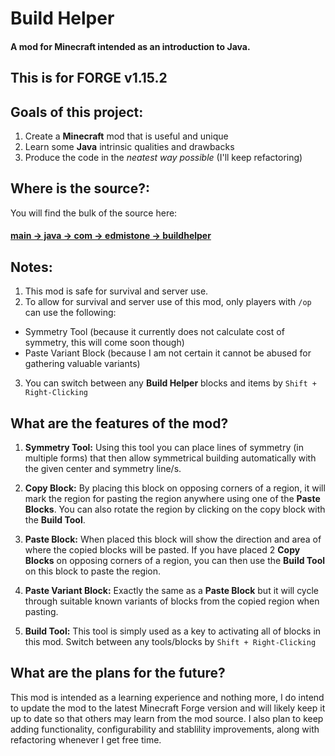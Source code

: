 # Build Helper
#### A mod for Minecraft intended as an introduction to Java.

## This is for FORGE v1.15.2

## Goals of this project:
1. Create a **Minecraft** mod that is useful and unique
2. Learn some **Java** intrinsic qualities and drawbacks
3. Produce the code in the *neatest way possible* (I'll keep refactoring)

## Where is the source?:
You will find the bulk of the source here:

#### [**main → java → com → edmistone → buildhelper**](https://github.com/aaronedmistone/build-helper/tree/forge-1.15.x/main/java/com/edmistone/buildhelper)

## Notes:
1. This mod is safe for survival and server use.
2. To allow for survival and server use of this mod, only players with `/op` can use the following:
- Symmetry Tool (because it currently does not calculate cost of symmetry, this will come soon though)
- Paste Variant Block (because I am not certain it cannot be abused for gathering valuable variants)
3. You can switch between any **Build Helper** blocks and items by `Shift + Right-Clicking`

## What are the features of the mod?
1. **Symmetry Tool:** Using this tool you can place lines of symmetry (in multiple forms) that then allow symmetrical building automatically with the given center and symmetry line/s.

2. **Copy Block:** By placing this block on opposing corners of a region, it will mark the region for pasting the region anywhere using one of the **Paste Blocks**. You can also rotate the region by clicking on the copy block with the **Build Tool**.

3. **Paste Block:** When placed this block will show the direction and area of where the copied blocks will be pasted. If you have placed 2 **Copy Blocks** on opposing corners of a region, you can then use the **Build Tool** on this block to paste the region.

4. **Paste Variant Block:** Exactly the same as a **Paste Block** but it will cycle through suitable known variants of blocks from the copied region when pasting.

5. **Build Tool:** This tool is simply used as a key to activating all of blocks in this mod. Switch between any tools/blocks by `Shift + Right-Clicking`


## What are the plans for the future?
This mod is intended as a learning experience and nothing more, I do intend to update the mod to the latest Minecraft Forge version and will likely keep it up to date so that others may learn from the mod source.
I also plan to keep adding functionality, configurability and stablility improvements, along with refactoring whenever I get free time.
